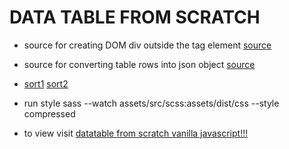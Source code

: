 # DATA TABLE FROM SCRATCH

- source for creating DOM div outside the tag element [source](https://plainjs.com/javascript/manipulation/wrap-an-html-structure-around-an-element-28/)

- source for converting table rows into json object [source](https://j.hn/html-table-to-json/)

- [sort1](https://stackoverflow.com/questions/17684921/sort-json-object-in-javascript) [sort2](https://stackoverflow.com/questions/17684921/sort-json-object-in-javascript)

- run style sass --watch assets/src/scss:assets/dist/css --style compressed

- to view visit [datatable from scratch vanilla javascript!!!](https://watchmena.ml/datatable)

